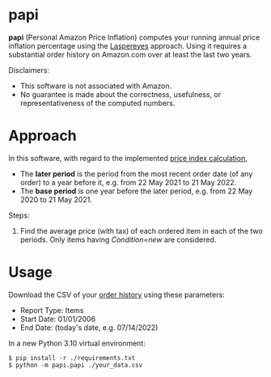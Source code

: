 # papi
**papi** (Personal Amazon Price Inflation) computes your running annual price inflation percentage using the [Laspereyes](https://en.wikipedia.org/w/index.php?title=List_of_price_index_formulas&oldid=1077502962#Laspeyres) approach. Using it requires a substantial order history on Amazon.com over at least the last two years.

Disclaimers:
* This software is not associated with Amazon.
* No guarantee is made about the correctness, usefulness, or representativeness of the computed numbers.

# Approach

In this software, with regard to the implemented [price index calculation](https://en.wikipedia.org/w/index.php?title=Price_index&oldid=1062591479#Formal_calculation),
* The **later period** is the period from the most recent order date (of any order) to a year before it, e.g. from 22 May 2021 to 21 May 2022.
* The **base period** is one year before the later period, e.g. from 22 May 2020 to 21 May 2021.

Steps:
1. Find the average price (with tax) of each ordered item in each of the two periods. Only items having *Condition=new* are considered.

# Usage

Download the CSV of your [order history]((https://www.amazon.com/b2b/reports)) using these parameters:
- Report Type: Items
- Start Date: 01/01/2006
- End Date: (today's date, e.g. 07/14/2022)

In a new Python 3.10 virtual environment:
```shell
$ pip install -r ./requirements.txt
$ python -m papi.papi ./your_data.csv
```